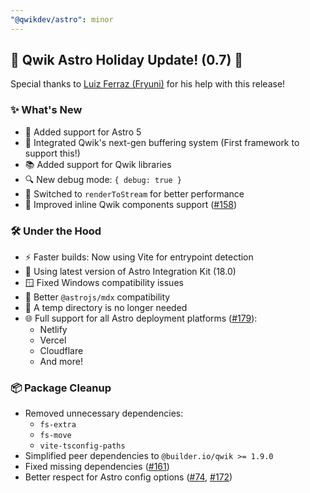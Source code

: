 ```yaml
---
"@qwikdev/astro": minor
---
```


## 🎄 Qwik Astro Holiday Update! (0.7) 🎅

Special thanks to [Luiz Ferraz (Fryuni)](https://github.com/Fryuni) for his help with this release!

### ✨ What's New

- 🚀 Added support for Astro 5
- 🔄 Integrated Qwik's next-gen buffering system (First framework to support this!)
- 📚 Added support for Qwik libraries
- 🔍 New debug mode: `{ debug: true }`
- 💨 Switched to `renderToStream` for better performance
- 🧩 Improved inline Qwik components support ([#158](https://github.com/QwikDev/astro/issues/158))

### 🛠️ Under the Hood

- ⚡️ Faster builds: Now using Vite for entrypoint detection
- 🔧 Using latest version of Astro Integration Kit (18.0)
- 🪟 Fixed Windows compatibility issues
- 📁 Better `@astrojs/mdx` compatibility
- 📁 A temp directory is no longer needed
- 🌐 Full support for all Astro deployment platforms ([#179](https://github.com/QwikDev/astro/issues/179)):
  - Netlify
  - Vercel
  - Cloudflare
  - And more!

### 📦 Package Cleanup

- Removed unnecessary dependencies:
  - `fs-extra`
  - `fs-move`
  - `vite-tsconfig-paths`
- Simplified peer dependencies to `@builder.io/qwik >= 1.9.0`
- Fixed missing dependencies ([#161](https://github.com/QwikDev/astro/issues/161))
- Better respect for Astro config options ([#74](https://github.com/QwikDev/astro/issues/74), [#172](https://github.com/QwikDev/astro/issues/172))